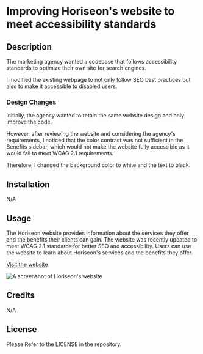 # Improving Horiseon's website to meet accessibility standards

## Description

The marketing agency wanted a codebase that follows accessibility standards to optimize their own site for search engines.

I modified the existing webpage to not only follow SEO best practices but also to make it accessible to disabled users.

### Design Changes

Initially, the agency wanted to retain the same website design and only improve the code.

However, after reviewing the website and considering the agency's requirements, I noticed that the color contrast was not sufficient in the Benefits sidebar, which would not make the website fully accessible as it would fail to meet WCAG 2.1 requirements.

Therefore, I changed the background color to white and the text to black.

## Installation

N/A

## Usage

The Horiseon website provides information about the services they offer and the benefits their clients can gain. The website was recently updated to meet WCAG 2.1 standards for better SEO and accessibility. Users can use the website to learn about Horiseon's services and the benefits they offer.

[Visit the website](https://calummedlock.github.io/horiseon-accessibility-standards/)

![A screenshot of Horiseon's website](assets/images/updated-website-screenshot.png)

## Credits

N/A

## License

Please Refer to the LICENSE in the repository.